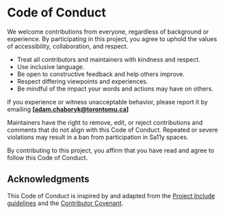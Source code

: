 # Code of Conduct
We welcome contributions from everyone, regardless of background or experience. By participating in this project, you agree to uphold the values of accessibility, collaboration, and respect.

- Treat all contributors and maintainers with kindness and respect.
- Use inclusive language.
- Be open to constructive feedback and help others improve.
- Respect differing viewpoints and experiences.
- Be mindful of the impact your words and actions may have on others.

If you experience or witness unacceptable behavior, please report it by emailing **[adam.chaboryk@torontomu.ca]**

Maintainers have the right to remove, edit, or reject contributions and comments that do not align with this Code of Conduct. Repeated or severe violations may result in a ban from participation in Sa11y spaces.

By contributing to this project, you affirm that you have read and agree to follow this Code of Conduct.

## Acknowledgments
This Code of Conduct is inspired by and adapted from the [Project Include guidelines](https://projectinclude.org/writing_cocs) and the [Contributor Covenant](https://www.contributor-covenant.org/).